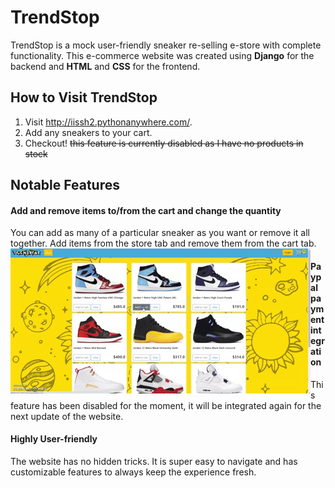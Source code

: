 # TrendStop

TrendStop is a mock user-friendly sneaker re-selling e-store with complete functionality. This e-commerce website was created using **Django** for the backend and **HTML** and **CSS** for the frontend.

## How to Visit TrendStop
1. Visit http://iissh2.pythonanywhere.com/.
2. Add any sneakers to your cart.
3. Checkout! ~~this feature is currently disabled as I have no products in stock~~

## Notable Features
#### Add and remove items to/from the cart and change the quantity
You can add as many of a particular sneaker as you want or remove it all together. Add items from the store tab and remove them from the cart tab.
<img align="left" src="addremove.gif" />

#### Paypal payment integration
This feature has been disabled for the moment, it will be integrated again for the next update of the website.

#### Highly User-friendly
The website has no hidden tricks. It is super easy to navigate and has customizable features to always keep the experience fresh.
